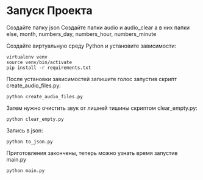 # Запуск Проекта 
Создайте папку json
Создайте папки audio и audio_clear
а в них папки else, month, numbers_day, numbers_hour, numbers_minute

Создайте виртуальную среду Python и установите зависимости:
```
virtualenv venv
source venv/bin/activate
pip install -r requirements.txt
```

После установки зависимостей запишите голос запустив скрипт create_audio_files.py: 

```
python create_audio_files.py
```

Затем нужно очистить звук от лишней тишины скриптом clear_empty.py: 
```
python clear_empty.py
```

Запись в json: 
```
python to_json.py
```

Приготовления закончены, теперь можно узнать время запустив main.py
```
python main.py
```
